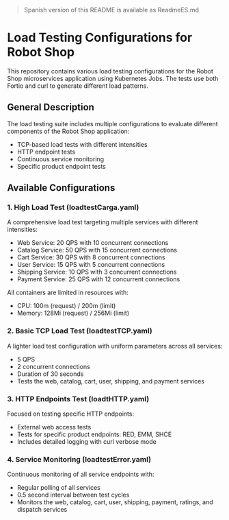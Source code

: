> Spanish version of this README is available as ReadmeES.md

# Load Testing Configurations for Robot Shop
This repository contains various load testing configurations for the Robot Shop microservices application using Kubernetes Jobs. The tests use both Fortio and curl to generate different load patterns.

## General Description
The load testing suite includes multiple configurations to evaluate different components of the Robot Shop application:
- TCP-based load tests with different intensities
- HTTP endpoint tests
- Continuous service monitoring
- Specific product endpoint tests

## Available Configurations
### 1. High Load Test (loadtestCarga.yaml)
A comprehensive load test targeting multiple services with different intensities:
- Web Service: 20 QPS with 10 concurrent connections
- Catalog Service: 50 QPS with 15 concurrent connections
- Cart Service: 30 QPS with 8 concurrent connections
- User Service: 15 QPS with 5 concurrent connections
- Shipping Service: 10 QPS with 3 concurrent connections
- Payment Service: 25 QPS with 12 concurrent connections

All containers are limited in resources with:
- CPU: 100m (request) / 200m (limit)
- Memory: 128Mi (request) / 256Mi (limit)

### 2. Basic TCP Load Test (loadtestTCP.yaml)
A lighter load test configuration with uniform parameters across all services:
- 5 QPS
- 2 concurrent connections
- Duration of 30 seconds
- Tests the web, catalog, cart, user, shipping, and payment services

### 3. HTTP Endpoints Test (loadtHTTP.yaml)
Focused on testing specific HTTP endpoints:
- External web access tests
- Tests for specific product endpoints: RED, EMM, SHCE
- Includes detailed logging with curl verbose mode

### 4. Service Monitoring (loadtestError.yaml)
Continuous monitoring of all service endpoints with:
- Regular polling of all services
- 0.5 second interval between test cycles
- Monitors the web, catalog, cart, user, shipping, payment, ratings, and dispatch services

